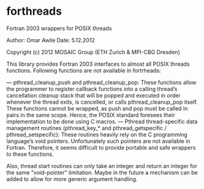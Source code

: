 forthreads
==========

Fortran 2003 wrappers for POSIX threads

Author: Omar Awile
Date: 5.12.2012

Copyright (c) 2012 MOSAIC Group (ETH Zurich & MPI-CBG Dresden)


This library provides Fortran 2003 interfaces to almost all POSIX threads
functions. Following functions are not available in fortrheads:

— pthread\_cleanup\_push and pthread\_cleanup\_pop: These functions allow the
programmer to register callback functions into a calling thread’s cancellation
cleanup stack that will be popped and executed in order whenever the thread
exits, is cancelled, or calls pthread\_cleanup\_pop itself. These functions cannot
be wrapped, as push and pop must be called in pairs in the same scope. Hence,
the POSIX standard foresees their implementation to be done using C macros.
— Pthread thread-specific data management routines (pthread\_key\_\* and
pthread\_getspecific / pthread\_setspecific): These routines heavily rely on the C
programming language’s void pointers. Unfortunately such pointers are not
available in Fortran. Therefore, it seems difficult to provide portable and safe
wrappers to these functions.

Also, thread start routines can only take an integer and return an integer for
the same "void-pointer" limitation.
Maybe in the future a mechanism can be added to allow for more generic argument
handling.
